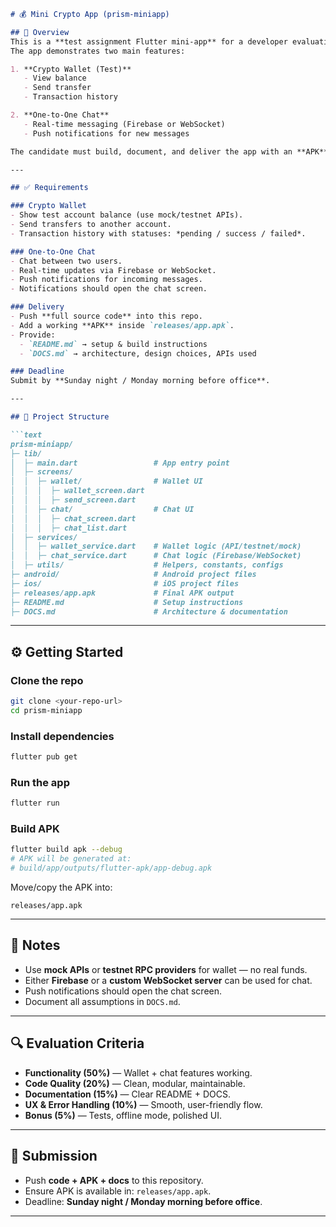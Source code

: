 ````markdown
# 💰 Mini Crypto App (prism-miniapp)

## 📌 Overview
This is a **test assignment Flutter mini-app** for a developer evaluation.  
The app demonstrates two main features:

1. **Crypto Wallet (Test)**
   - View balance
   - Send transfer
   - Transaction history

2. **One-to-One Chat**
   - Real-time messaging (Firebase or WebSocket)
   - Push notifications for new messages

The candidate must build, document, and deliver the app with an **APK** and source code.

---

## ✅ Requirements

### Crypto Wallet
- Show test account balance (use mock/testnet APIs).
- Send transfers to another account.
- Transaction history with statuses: *pending / success / failed*.

### One-to-One Chat
- Chat between two users.
- Real-time updates via Firebase or WebSocket.
- Push notifications for incoming messages.
- Notifications should open the chat screen.

### Delivery
- Push **full source code** into this repo.
- Add a working **APK** inside `releases/app.apk`.
- Provide:
  - `README.md` → setup & build instructions  
  - `DOCS.md` → architecture, design choices, APIs used  

### Deadline
Submit by **Sunday night / Monday morning before office**.

---

## 📂 Project Structure

```text
prism-miniapp/
├─ lib/
│  ├─ main.dart                 # App entry point
│  ├─ screens/
│  │  ├─ wallet/                # Wallet UI
│  │  │  ├─ wallet_screen.dart
│  │  │  ├─ send_screen.dart
│  │  ├─ chat/                  # Chat UI
│  │  │  ├─ chat_screen.dart
│  │  │  ├─ chat_list.dart
│  ├─ services/
│  │  ├─ wallet_service.dart    # Wallet logic (API/testnet/mock)
│  │  ├─ chat_service.dart      # Chat logic (Firebase/WebSocket)
│  ├─ utils/                    # Helpers, constants, configs
├─ android/                     # Android project files
├─ ios/                         # iOS project files
├─ releases/app.apk             # Final APK output
├─ README.md                    # Setup instructions
├─ DOCS.md                      # Architecture & documentation
````

---

## ⚙️ Getting Started

### Clone the repo

```bash
git clone <your-repo-url>
cd prism-miniapp
```

### Install dependencies

```bash
flutter pub get
```

### Run the app

```bash
flutter run
```

### Build APK

```bash
flutter build apk --debug
# APK will be generated at:
# build/app/outputs/flutter-apk/app-debug.apk
```

Move/copy the APK into:

```
releases/app.apk
```

---

## 📝 Notes

* Use **mock APIs** or **testnet RPC providers** for wallet — no real funds.
* Either **Firebase** or a **custom WebSocket server** can be used for chat.
* Push notifications should open the chat screen.
* Document all assumptions in `DOCS.md`.

---

## 🔍 Evaluation Criteria

* **Functionality (50%)** — Wallet + chat features working.
* **Code Quality (20%)** — Clean, modular, maintainable.
* **Documentation (15%)** — Clear README + DOCS.
* **UX & Error Handling (10%)** — Smooth, user-friendly flow.
* **Bonus (5%)** — Tests, offline mode, polished UI.

---

## 📧 Submission

* Push **code + APK + docs** to this repository.
* Ensure APK is available in: `releases/app.apk`.
* Deadline: **Sunday night / Monday morning before office**.

---

```
